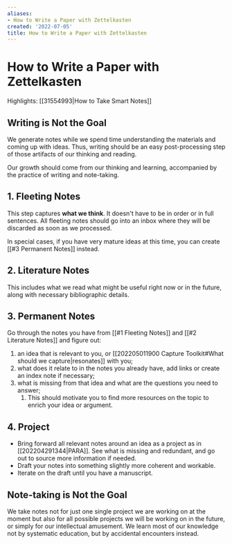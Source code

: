 ```yaml
---
aliases:
- How to Write a Paper with Zettelkasten
created: '2022-07-05'
title: How to Write a Paper with Zettelkasten
---
```


# How to Write a Paper with Zettelkasten

Highlights: [[31554993|How to Take Smart Notes]]

## Writing is Not the Goal

We generate notes while we spend time understanding the materials and coming up with ideas. Thus, writing should be an easy post-processing step of those artifacts of our thinking and reading.

Our growth should come from our thinking and learning, accompanied by the practice of writing and note-taking.

## 1. Fleeting Notes

This step captures **what we think**. It doesn't have to be in order or in full sentences. All fleeting notes should go into an inbox where they will be discarded as soon as we processed.

In special cases, if you have very mature ideas at this time, you can create [[#3 Permanent Notes]] instead.

## 2. Literature Notes

This includes what we read what might be useful right now or in the future, along with necessary bibliographic details.

## 3. Permanent Notes

Go through the notes you have from [[#1 Fleeting Notes]] and [[#2 Literature Notes]] and figure out:
1. an idea that is relevant to you, or [[202205011900 Capture Toolkit#What should we capture|resonates]] with you;
2. what does it relate to in the notes you already have, add links or create an index note if necessary;
3. what is missing from that idea and what are the questions you need to answer;
    1. This should motivate you to find more resources on the topic to enrich your idea or argument.

## 4. Project

- Bring forward all relevant notes around an idea as a project as in [[202204291344|PARA]]. See what is missing and redundant, and go out to source more information if needed.
- Draft your notes into something slightly more coherent and workable.
- Iterate on the draft until you have a manuscript.

## Note-taking is Not the Goal

We take notes not for just one single project we are working on at the moment but also for all possible projects we will be working on in the future, or simply for our intellectual amusement. We learn most of our knowledge not by systematic education, but by accidental encounters instead.